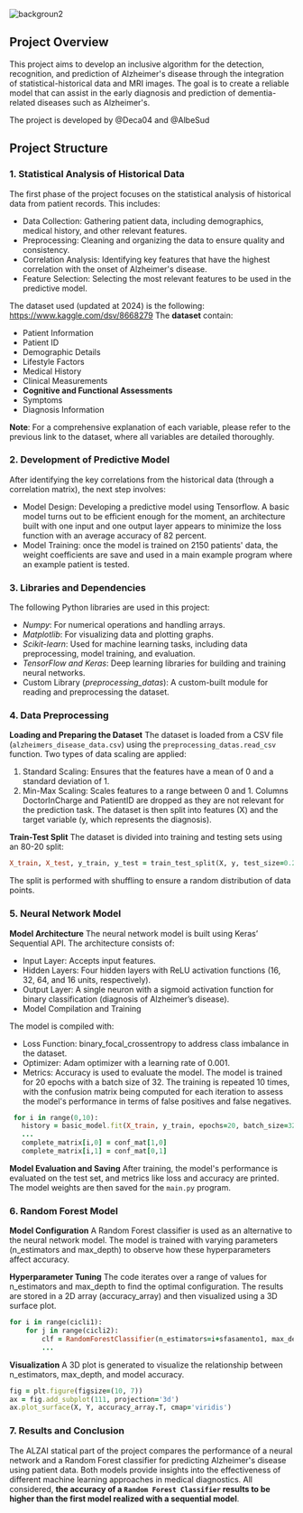 
![backgroun2](https://github.com/user-attachments/assets/559f38ad-76a4-40aa-9dfb-4753048d3ffc)


## Project Overview
This project aims to develop an inclusive algorithm for the detection, recognition, and prediction of Alzheimer's disease through the integration of statistical-historical data and MRI images. The goal is to create a reliable model that can assist in the early diagnosis and prediction of dementia-related diseases such as Alzheimer's.

The project is developed by @Deca04 and @AlbeSud

## Project Structure
   ### 1. Statistical Analysis of Historical Data
   The first phase of the project focuses on the statistical analysis of historical data from patient records. This includes:

   * Data Collection: Gathering patient data, including demographics, medical history, and other relevant features.
   * Preprocessing: Cleaning and organizing the data to ensure quality and consistency.
   * Correlation Analysis: Identifying key features that have the highest correlation with the onset of Alzheimer's disease.
   * Feature Selection: Selecting the most relevant features to be used in the predictive model.

   The dataset used (updated at 2024) is the following: https://www.kaggle.com/dsv/8668279
   The **dataset** contain: 
   * Patient Information
   * Patient ID
   * Demographic Details
   * Lifestyle Factors
   * Medical History
   * Clinical Measurements
   * **Cognitive and Functional Assessments**
   * Symptoms
   * Diagnosis Information

   **Note**: For a comprehensive explanation of each variable, please refer to the previous link to the dataset, where all variables are detailed thoroughly.
   
   ### 2. Development of Predictive Model
   After identifying the key correlations from the historical data (through a correlation matrix), the next step involves:

   * Model Design: Developing a predictive model using Tensorflow.
     A basic model turns out to be efficient enough for the moment, an architecture built with one input and one output layer appears to minimize the loss function with an average accuracy of 82 percent.
   * Model Training: once the model is trained on 2150 patients' data, the weight coefficients are save and used in a main example program where an example patient is tested.

   ### 3. Libraries and Dependencies
   The following Python libraries are used in this project:

   * *Numpy*: For numerical operations and handling arrays.
   * *Matplotlib*: For visualizing data and plotting graphs.
   * *Scikit-learn*: Used for machine learning tasks, including data preprocessing, model training, and evaluation.
   * *TensorFlow and Keras*: Deep learning libraries for building and training neural networks.
   * Custom Library (*preprocessing_datas*): A custom-built module for reading and preprocessing the dataset.

   ### 4. Data Preprocessing
   **Loading and Preparing the Dataset**
   The dataset is loaded from a CSV file (`alzheimers_disease_data.csv`) using the `preprocessing_datas.read_csv` function. Two types of data scaling are applied:

   1. Standard Scaling: Ensures that the features have a mean of 0 and a standard deviation of 1.
   2. Min-Max Scaling: Scales features to a range between 0 and 1.
   Columns DoctorInCharge and PatientID are dropped as they are not relevant for the prediction task. The dataset is then split into features (X) and the target variable (y, which represents the diagnosis).

   **Train-Test Split**
   The dataset is divided into training and testing sets using an 80-20 split:

   ```ruby
   X_train, X_test, y_train, y_test = train_test_split(X, y, test_size=0.25, random_state=0, shuffle=True)
   ```
   The split is performed with shuffling to ensure a random distribution of data points.

   ### 5. Neural Network Model
   **Model Architecture**
   The neural network model is built using Keras’ Sequential API. The architecture consists of:

   * Input Layer: Accepts input features.
   * Hidden Layers: Four hidden layers with ReLU activation functions (16, 32, 64, and 16 units, respectively).
   * Output Layer: A single neuron with a sigmoid activation function for binary classification (diagnosis of Alzheimer’s disease).
   * Model Compilation and Training
     
   The model is compiled with:
   - Loss Function: binary_focal_crossentropy to address class imbalance in the dataset.
   - Optimizer: Adam optimizer with a learning rate of 0.001.
   - Metrics: Accuracy is used to evaluate the model.
   The model is trained for 20 epochs with a batch size of 32. The training is repeated 10 times, with the confusion matrix being computed for each iteration to assess the model's performance in terms of false 
   positives and false negatives.

   ```ruby
    for i in range(0,10):
      history = basic_model.fit(X_train, y_train, epochs=20, batch_size=32)
      ...
      complete_matrix[i,0] = conf_mat[1,0]
      complete_matrix[i,1] = conf_mat[0,1]
   ```

   **Model Evaluation and Saving**
   After training, the model's performance is evaluated on the test set, and metrics like loss and accuracy are printed. The model weights are then saved for the `main.py` program.

   ### 6. Random Forest Model
   **Model Configuration**
   A Random Forest classifier is used as an alternative to the neural network model. The model is trained with varying parameters (n_estimators and max_depth) to observe how these hyperparameters affect accuracy.

   **Hyperparameter Tuning**
   The code iterates over a range of values for n_estimators and max_depth to find the optimal configuration. The results are stored in a 2D array (accuracy_array) and then visualized using a 3D surface plot.

```ruby
for i in range(cicli1):
    for j in range(cicli2):
        clf = RandomForestClassifier(n_estimators=i+sfasamento1, max_depth=j+sfasamento2, ...)
        ...
```

**Visualization**
A 3D plot is generated to visualize the relationship between n_estimators, max_depth, and model accuracy.

```ruby
fig = plt.figure(figsize=(10, 7))
ax = fig.add_subplot(111, projection='3d')
ax.plot_surface(X, Y, accuracy_array.T, cmap='viridis')
```

### 7. Results and Conclusion
The ALZAI statical part of the project  compares the performance of a neural network and a Random Forest classifier for predicting Alzheimer's disease using patient data. Both models provide insights into the effectiveness of different machine learning approaches in medical diagnostics. All considered, **the accuracy of a `Random Forest Classifier` results to be higher than the first model realized with a sequential model**.
